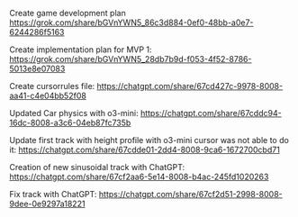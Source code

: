 Create game development plan
https://grok.com/share/bGVnYWN5_86c3d884-0ef0-48bb-a0e7-6244286f5163

Create implementation plan for MVP 1:
https://grok.com/share/bGVnYWN5_28db7b9d-f053-4f52-8786-5013e8e07083

Create cursorrules file:
https://chatgpt.com/share/67cd427c-9978-8008-aa41-c4e04bb52f08

Updated Car physics with o3-mini:
https://chatgpt.com/share/67cddc94-16dc-8008-a3c6-04eb87fc735b 

Update first track with height profile with o3-mini cursor was not able to do it:
https://chatgpt.com/share/67cdde01-2dd4-8008-9ca6-1672700cbd71 

Creation of new sinusoidal track with ChatGPT:
https://chatgpt.com/share/67cf2aa6-5e14-8008-b4ac-245fd1020263 

Fix track with ChatGPT:
https://chatgpt.com/share/67cf2d51-2998-8008-9dee-0e9297a18221 